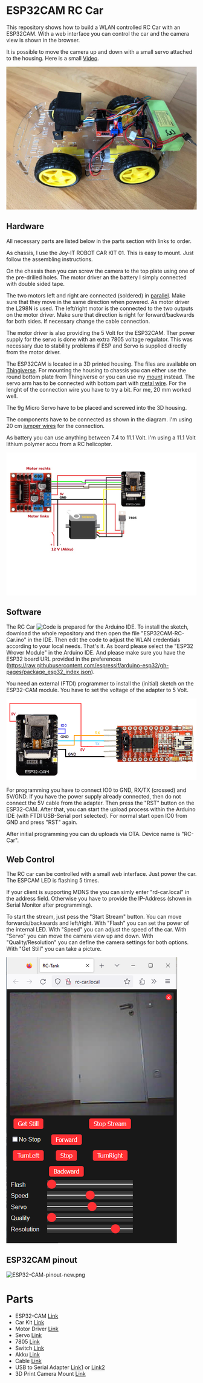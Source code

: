 # ESP32CAM RC Car

This repository shows how to build a WLAN controlled RC Car with an ESP32CAM.
With a web interface you can control the car and the camera view is shown in the browser. 

It is possible to move the camera up and down with a small servo attached to the housing. Here is a small [Video](https://www.dropbox.com/s/yz9jac4miu72km5/IMG_2094.MOV?dl=0).

![RC-Car1](RC-Car1.JPG)

## Hardware
All necessary parts are listed below in the parts section with links to order. 

As chassis, I use the Joy-IT ROBOT CAR KIT 01. This is easy to mount. Just follow the assembling instructions.

On the chassis then you can screw the camera to the top plate using one of the pre-drilled holes. The motor driver an the battery I simply connected with double sided tape.

The two motors left and right are connected (soldered) in [parallel](Motor.jpg). Make sure that they move in the same direction when powered. As motor driver the L298N is used. The left/right motor is the connected to the two outputs on the motor driver. Make sure that direction is right for forward/backwards for both sides. If necessary change the cable connection. 

The motor driver is also providing the 5 Volt for the ESP32CAM. Ther power supply for the servo is done with an extra 7805 voltage regulator. This was necessary due to stability problems if ESP and Servo is supplied directly from the motor driver.

The ESP32CAM is located in a 3D printed housing. The files are available on [Thingiverse](https://www.thingiverse.com/thing:3579507). For mounting the housing to chassis you can either use the round bottom plate from Thingiverse or you can use my [mount](https://github.com/AK-Homberger/ESP32CAM_RC-CAR/blob/master/ESP32Cam-Mount.stl) instead. The servo arm has to be connected with bottom part with [metal wire](Servo.JPG). For the lenght of the connection wire you have to try a bit. For me, 20 mm worked well.

The 9g Micro Servo have to be placed and screwed into the 3D housing.

The components have to be connected as shown in the diagram. I'm using 20 cm [jumper wires](https://www.reichelt.de/entwicklerboards-steckbrueckenkabel-20cm-3x-20-kabel-debo-kabelset8-p280591.html?&nbc=1) for the connection.

As battery you can use anything between 7.4 to 11.1 Volt. I'm using a 11.1 Volt lithium polymer accu from a RC helicopter.

![Wiring](ESP32-CAM-RC-Car.jpg)

## Software
The RC Car ![Code](https://github.com/AK-Homberger/ESP32CAM_RC-CAR/blob/master/ESP32CAM-RC-Car/ESP32CAM-RC-Car.ino) is prepared for the Arduino IDE. To install the sketch, download the whole repository and then open the file "ESP32CAM-RC-Car.ino" in the IDE. Then edit the code to adjust the WLAN credentials according to your local needs. That's it. As board please select the "ESP32 Wrover Module" in the Arduino IDE. And please make sure you have the ESP32 board URL provided in the preferences (https://raw.githubusercontent.com/espressif/arduino-esp32/gh-pages/package_esp32_index.json).

You need an external (FTDI) programmer to install the (initial) sketch on the ESP32-CAM module. You have to set the voltage of the adapter to 5 Volt.

![FTDI](https://github.com/AK-Homberger/Alexa-Alarm-System-ESP32CAM/blob/main/Pictures/ESP32-CAM-FTDI-v2.png)

For programming you have to connect IO0 to GND, RX/TX (crossed) and 5V/GND. If you have the power supply already connected, then do not connect the 5V cable from the adapter. Then press the "RST" button on the ESP32-CAM. After that, you can start the upload process within the Arduino IDE (with FTDI USB-Serial port selected). For normal start open IO0 from GND and press "RST" again. 

After initial programming you can du uploads via OTA. Device name is "RC-Car".

## Web Control
The RC car can be controlled with a small web interface. Just power the car. The ESPCAM LED is flashing 5 times.

If your client is supporting MDNS the you can simly enter "rd-car.local" in the address field. Otherwise you have to provide the IP-Address (shown in Serial Monitor after programming).

To start the stream, just pess the "Start Stream" button. You can move forwards/backwards and left/right. With "Flash" you can set the power of the internal LED. With "Speed" you can adjust the speed of the car. With "Servo" you can move the camera view up and down. With "Quality/Resolution" you can define the camera settings for both options. With "Get Still" you can take a picture.

![Interface](Web-Interface.png)

## ESP32CAM pinout
![ESP32-CAM-pinout-new.png](https://github.com/PepeTheFroggie/ESP32CAM_RCTANK/blob/master/ESP32-CAM-pinout-new.png)

# Parts
- ESP32-CAM [Link](https://www.reichelt.de/entwicklerboards-esp32-kamera-2mp-25--debo-cam-esp32-p266036.html?&nbc=1)
- Car Kit [Link](https://www.reichelt.de/roboter-fahrgestell-kit-fuer-alle-arduino-systeme-robot-car-kit-01-p219024.html?&nbc=1)
- Motor Driver [Link](https://www.reichelt.de/entwicklerboards-motodriver2-l298n-debo-motodriver2-p202829.html?&nbc=1)
- Servo [Link](https://www.reichelt.de/servo-high-end-micro-analog-jamara-033212-p238316.html?&nbc=1)
- 7805 [Link](https://www.reichelt.de/festspannungsregler-5-v-1-5-a-to-220-3-ua-7805-ckcs-p189073.html?&nbc=1)
- Switch [Link](https://www.reichelt.de/miniatur-kippschalter-ein-aus-ein-3-a-250-v-goobay-10022-p285989.html?&nbc=1)
- Akku [Link](https://www.reichelt.de/akku-pack-li-polymer-7-4-v-900-mah-rd-xt-900-s2-p336955.html?&nbc=1)
- Cable [Link](https://www.reichelt.de/entwicklerboards-steckbrueckenkabel-20cm-3x-20-kabel-debo-kabelset8-p280591.html?&nbc=1)
- USB to Serial Adapter [Link1](https://www.reichelt.de/entwicklerboards-microusb-buchse-auf-uart-ft232-debo-musb2uart-3-p266053.html?&nbc=1) or [Link2](https://www.amazon.de/dp/B07R17BMTL/ref=sspa_dk_detail_2?psc=1&pd_rd_i=B07R17BMTL&pd_rd_w=ctPSK&pf_rd_p=4060291c-d237-411a-a3fe-4e44df687a4d&pd_rd_wg=enKhZ&pf_rd_r=B02DJZMKW4QRHKBN627Q&pd_rd_r=829304f2-0444-4fec-88dc-e2af9109243b&spLa=ZW5jcnlwdGVkUXVhbGlmaWVyPUExRVI5V0dQMjFTMjg2JmVuY3J5cHRlZElkPUEwOTIzOTg1MUhUSVNEQ1M2T0lSVSZlbmNyeXB0ZWRBZElkPUEwNTM1MjQ4SldZRlhJQlI0UzNVJndpZGdldE5hbWU9c3BfZGV0YWlsJmFjdGlvbj1jbGlja1JlZGlyZWN0JmRvTm90TG9nQ2xpY2s9dHJ1ZQ==)
- 3D Print Camera Mount [Link](https://www.thingiverse.com/thing:3579507)
